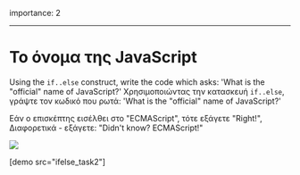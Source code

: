importance: 2

---

# Το όνομα της JavaScript

Using the `if..else` construct, write the code which asks: 'What is the "official" name of JavaScript?'
Χρησιμοποιώντας την κατασκευή `if..else`, γράψτε τον κωδικό που ρωτά: 'What is the "official" name of JavaScript?'

Εάν ο επισκέπτης εισέλθει στο "ECMAScript", τότε εξάγετε "Right!", Διαφορετικά - εξάγετε: "Didn't know? ECMAScript!"

![](ifelse_task2.svg)

[demo src="ifelse_task2"]
